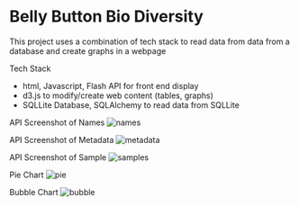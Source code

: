 # Belly Button Bio Diversity

This project uses a combination of tech stack to read data from data from a database and create graphs in a webpage

Tech Stack
- html, Javascript, Flash API for front end display
- d3.js to modify/create web content (tables, graphs)
- SQLLite Database, SQLAlchemy to read data from SQLLite

API Screenshot of Names
![names](https://user-images.githubusercontent.com/22437603/64392499-0a7a6a80-d01b-11e9-8e93-1885343cce43.PNG)

API Screenshot of Metadata
![metadata](https://user-images.githubusercontent.com/22437603/64392500-0bab9780-d01b-11e9-951f-b82660c07f19.PNG)

API Screenshot of Sample
![samples](https://user-images.githubusercontent.com/22437603/64392504-0cdcc480-d01b-11e9-88d9-b05ac33387fe.PNG)

Pie Chart
![pie](https://user-images.githubusercontent.com/22437603/64392509-0fd7b500-d01b-11e9-8257-d3ecfff9c2be.PNG)

Bubble Chart
![bubble](https://user-images.githubusercontent.com/22437603/64392512-11a17880-d01b-11e9-96de-dcd206413311.PNG)

